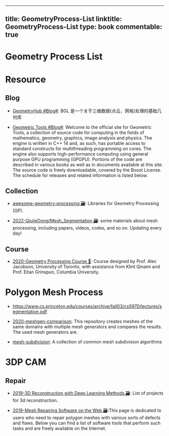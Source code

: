 
---
title: GeometryProcess-List
linktitle: GeometryProcess-List
type: book
commentable: true
---

# Geometry Process List

# Resource

## Blog

- [GeometryHub #Blog#](http://geometryhub.net/overview): BGL 是一个关于三维数据(点云，网格)处理的基础几何库

- [Geometric Tools #Blog#](https://www.geometrictools.com/index.html): Welcome to the official site for Geometric Tools, a collection of source code for computing in the fields of mathematics, geometry, graphics, image analysis and physics. The engine is written in C++ 14 and, as such, has portable access to standard constructs for multithreading programming on cores. The engine also supports high-performance computing using general purpose GPU programming (GPGPU). Portions of the code are described in various books as well as in documents available at this site. The source code is freely downloadable, covered by the Boost License. The schedule for releases and related information is listed below.

## Collection

- [awesome-geometry-processing 🗃️](https://github.com/zishun/awesome-geometry-processing): Libraries for Geometry Processing (GP).

- [2022-QiujieDong/Mesh_Segmentation 🗃️](https://github.com/QiujieDong/Mesh_Segmentation): some materials about mesh processing, including papers, videos, codes, and so on. Updating every day!

## Course

- [2020-Geometry Processing Course 🎥](https://github.com/alecjacobson/geometry-processing): Course designed by Prof. Alec Jacobson, University of Toronto, with assistance from Klint Qinami and Prof. Eitan Grinspun, Columbia University.

# Polygon Mesh Process

- https://www.cs.princeton.edu/courses/archive/fall03/cs597D/lectures/segmentation.pdf

- [2020-meshgen-comparison](https://github.com/meshpro/meshgen-comparison): This repository creates meshes of the same domains with multiple mesh generators and compares the results. The used mesh generators are.

- [mesh-subdivision](https://github.com/ozkanyumsak/mesh-subdivision): A collection of common mesh subdivision algorithms

# 3DP CAM

## Repair

- [2019-3D Reconstruction with Deep Learning Methods 🗃️](https://github.com/natowi/3D-Reconstruction-with-Deep-Learning-Methods): List of projects for 3d reconstruction.

- [2019-Mesh Repairing Software on the Web 🗃️](http://meshrepair.org/):This page is dedicated to users who need to repair polygon meshes with various sorts of defects and flaws. Below you can find a list of software tools that perform such tasks and are freely available on the Internet.

    